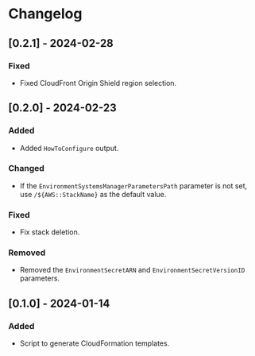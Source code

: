 # Changelog

## [0.2.1] - 2024-02-28
### Fixed
- Fixed CloudFront Origin Shield region selection.

## [0.2.0] - 2024-02-23
### Added
- Added `HowToConfigure` output.

### Changed
- If the `EnvironmentSystemsManagerParametersPath` parameter is not set, use `/${AWS::StackName}` as the default value.

### Fixed
- Fix stack deletion.

### Removed
- Removed the `EnvironmentSecretARN` and `EnvironmentSecretVersionID` parameters.

## [0.1.0] - 2024-01-14
### Added
- Script to generate CloudFormation templates.

